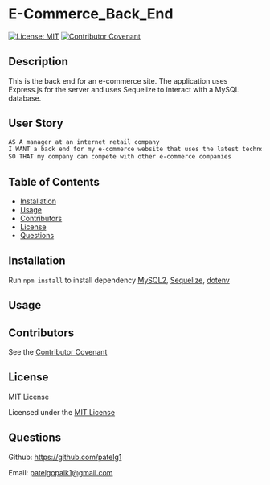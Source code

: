 # E-Commerce_Back_End

[![License: MIT](https://img.shields.io/badge/License-MIT-yellow.svg)](https://opensource.org/licenses/MIT)   [![Contributor Covenant](https://img.shields.io/badge/Contributor%20Covenant-2.0-4baaaa.svg)](code_of_conduct.md)

## Description
This is the back end for an e-commerce site. The application uses Express.js for the server and uses Sequelize to interact with a MySQL database. 

## User Story

```md
AS A manager at an internet retail company
I WANT a back end for my e-commerce website that uses the latest technologies
SO THAT my company can compete with other e-commerce companies
```

## Table of Contents
* [Installation](#installation)
* [Usage](#usage)
* [Contributors](#contributors)
* [License](#license)
* [Questions](#questions)
  
## Installation
Run `npm install` to install dependency [MySQL2](https://www.npmjs.com/package/mysql2), [Sequelize](https://www.npmjs.com/package/sequelize), [dotenv](https://www.npmjs.com/package/dotenv)

## Usage


## Contributors
See the [Contributor Covenant](https://www.contributor-covenant.org/version/2/0/code_of_conduct/)

## License
MIT License 

Licensed under the [MIT License](https://choosealicense.com/licenses/mit/)

## Questions
Github: https://github.com/patelg1 

Email: patelgopalk1@gmail.com